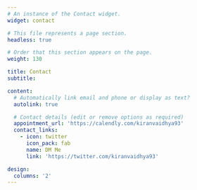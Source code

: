 ```yaml
---
# An instance of the Contact widget.
widget: contact

# This file represents a page section.
headless: true

# Order that this section appears on the page.
weight: 130

title: Contact
subtitle:

content:
  # Automatically link email and phone or display as text?
  autolink: true

  # Contact details (edit or remove options as required)
  appointment_url: 'https://calendly.com/kiranvaidhya93'
  contact_links:
    - icon: twitter
      icon_pack: fab
      name: DM Me
      link: 'https://twitter.com/kiranvaidhya93'

design:
  columns: '2'
---
```

